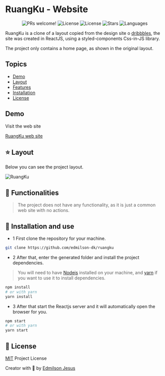 # RuangKu - Website

<p align="center">
  <img src="https://img.shields.io/static/v1?label=RuangKu&message=Welcome&color=FFFFFF&labelColor=05C46B" alt="PRs welcome!" />
  <img alt="License" src="https://img.shields.io/static/v1?label=version&message=1.0&color=FFFFFF&labelColor=05C46B">
  <img alt="License" src="https://img.shields.io/static/v1?label=license&message=MIT&color=FFFFFF&labelColor=05C46B">
  <img alt="Stars" src="https://img.shields.io/github/stars/edmilson-dk/ruangku?color=FFFFFF&labelColor=05C46B">
  <img alt="Languages" src="https://img.shields.io/github/languages/count/edmilson-dk/ruangku?color=FFFFFF&labelColor=05C46B">
</p>

RuangKu is a clone of a layout copied from the design site o [dribbbles](https://dribbble.com/), the site was created in ReactJS, using a styled-components Css-in-JS library.

The project only contains a home page, as shown in the original layout.

## Topics 

* [Demo](#demo)
* [Layout](#layout)
* [Features](#features)
* [Installation](#install)
* [License](#license)

<a id="demo"></a>
## Demo

Visit the web site

[RuangKu web site](https://ruangku.vercel.app/)

<a id="layout"></a>
## ⭐ Layout

Below you can see the project layout.

![RuangKu](https://tlgur.com/d/GEzw9mPg)

<a id="features"></a>
## 🚀 Functionalities

> The project does not have any functionality, as it is just a common web site with no actions.

<a id="install"></a>
## 👷 Installation and use

* 1 First clone the repository for your machine.

```sh
git clone https://github.com/edmilson-dk/ruangku
```

* 2 After that, enter the generated folder and install the project dependencies.

> You will need to have [Nodejs](https://nodejs.org/) installed on your machine, and [yarn](https://yarnpkg.com/) if you want to use it to install dependencies.

```sh
npm install 
# or with yarn
yarn install
```
* 3 After that start the Reactjs server and it will automatically open the browser for you.

```sh
npm start 
# or with yarn 
yarn start
```

<a id="license"></a>
## 🤝 License

[MIT](https://github.com/edmilson-dk/ruangku/blob/main/LICENSE) Project License

Creator with 💙 by [Edmilson Jesus](https://www.linkedin.com/in/edmilson-jesus-4128711b5)
